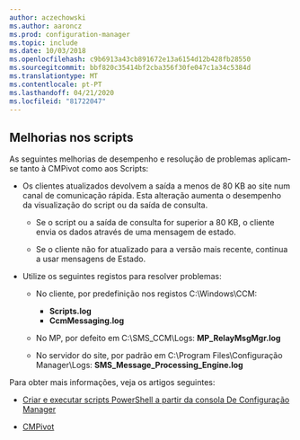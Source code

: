 ```yaml
---
author: aczechowski
ms.author: aaroncz
ms.prod: configuration-manager
ms.topic: include
ms.date: 10/03/2018
ms.openlocfilehash: c9b6913a43cb891672e13a6154d12b428fb28550
ms.sourcegitcommit: bbf820c35414bf2cba356f30fe047c1a34c5384d
ms.translationtype: MT
ms.contentlocale: pt-PT
ms.lasthandoff: 04/21/2020
ms.locfileid: "81722047"
---
```

## <a name="improvements-to-scripts"></a><a name="bkmk_scripts"></a>Melhorias nos scripts
<!--1358239-->

As seguintes melhorias de desempenho e resolução de problemas aplicam-se tanto à CMPivot como aos Scripts:

- Os clientes atualizados devolvem a saída a menos de 80 KB ao site num canal de comunicação rápida. Esta alteração aumenta o desempenho da visualização do script ou da saída de consulta.  

    - Se o script ou a saída de consulta for superior a 80 KB, o cliente envia os dados através de uma mensagem de estado.  

    - Se o cliente não for atualizado para a versão mais recente, continua a usar mensagens de Estado.  

- Utilize os seguintes registos para resolver problemas:  

    - No cliente, por predefinição nos registos C:\Windows\CCM\:  
        - **Scripts.log**  
        - **CcmMessaging.log**  

    - No MP, por defeito em C:\SMS_CCM\Logs: **MP_RelayMsgMgr.log**  

    - No servidor do site, por padrão em C:\Program Files\Configuração Manager\Logs: **SMS_Message_Processing_Engine.log**  


Para obter mais informações, veja os artigos seguintes:  

- [Criar e executar scripts PowerShell a partir da consola De Configuração Manager](../../../../apps/deploy-use/create-deploy-scripts.md)  

- [CMPivot](../../../servers/manage/cmpivot.md)  


